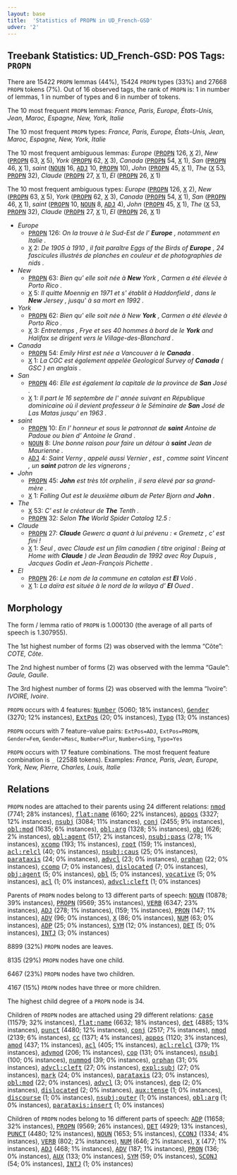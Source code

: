 ```yaml
---
layout: base
title:  'Statistics of PROPN in UD_French-GSD'
udver: '2'
---
```


## Treebank Statistics: UD_French-GSD: POS Tags: `PROPN`

There are 15422 `PROPN` lemmas (44%), 15424 `PROPN` types (33%) and 27668 `PROPN` tokens (7%).
Out of 16 observed tags, the rank of `PROPN` is: 1 in number of lemmas, 1 in number of types and 6 in number of tokens.

The 10 most frequent `PROPN` lemmas: <em>France, Paris, Europe, États-Unis, Jean, Maroc, Espagne, New, York, Italie</em>

The 10 most frequent `PROPN` types:  <em>France, Paris, Europe, États-Unis, Jean, Maroc, Espagne, New, York, Italie</em>

The 10 most frequent ambiguous lemmas: <em>Europe</em> (<tt><a href="fr_gsd-pos-PROPN.html">PROPN</a></tt> 126, <tt><a href="fr_gsd-pos-X.html">X</a></tt> 2), <em>New</em> (<tt><a href="fr_gsd-pos-PROPN.html">PROPN</a></tt> 63, <tt><a href="fr_gsd-pos-X.html">X</a></tt> 5), <em>York</em> (<tt><a href="fr_gsd-pos-PROPN.html">PROPN</a></tt> 62, <tt><a href="fr_gsd-pos-X.html">X</a></tt> 3), <em>Canada</em> (<tt><a href="fr_gsd-pos-PROPN.html">PROPN</a></tt> 54, <tt><a href="fr_gsd-pos-X.html">X</a></tt> 1), <em>San</em> (<tt><a href="fr_gsd-pos-PROPN.html">PROPN</a></tt> 46, <tt><a href="fr_gsd-pos-X.html">X</a></tt> 1), <em>saint</em> (<tt><a href="fr_gsd-pos-NOUN.html">NOUN</a></tt> 16, <tt><a href="fr_gsd-pos-ADJ.html">ADJ</a></tt> 10, <tt><a href="fr_gsd-pos-PROPN.html">PROPN</a></tt> 10), <em>John</em> (<tt><a href="fr_gsd-pos-PROPN.html">PROPN</a></tt> 45, <tt><a href="fr_gsd-pos-X.html">X</a></tt> 1), <em>The</em> (<tt><a href="fr_gsd-pos-X.html">X</a></tt> 53, <tt><a href="fr_gsd-pos-PROPN.html">PROPN</a></tt> 32), <em>Claude</em> (<tt><a href="fr_gsd-pos-PROPN.html">PROPN</a></tt> 27, <tt><a href="fr_gsd-pos-X.html">X</a></tt> 1), <em>El</em> (<tt><a href="fr_gsd-pos-PROPN.html">PROPN</a></tt> 26, <tt><a href="fr_gsd-pos-X.html">X</a></tt> 1)

The 10 most frequent ambiguous types:  <em>Europe</em> (<tt><a href="fr_gsd-pos-PROPN.html">PROPN</a></tt> 126, <tt><a href="fr_gsd-pos-X.html">X</a></tt> 2), <em>New</em> (<tt><a href="fr_gsd-pos-PROPN.html">PROPN</a></tt> 63, <tt><a href="fr_gsd-pos-X.html">X</a></tt> 5), <em>York</em> (<tt><a href="fr_gsd-pos-PROPN.html">PROPN</a></tt> 62, <tt><a href="fr_gsd-pos-X.html">X</a></tt> 3), <em>Canada</em> (<tt><a href="fr_gsd-pos-PROPN.html">PROPN</a></tt> 54, <tt><a href="fr_gsd-pos-X.html">X</a></tt> 1), <em>San</em> (<tt><a href="fr_gsd-pos-PROPN.html">PROPN</a></tt> 46, <tt><a href="fr_gsd-pos-X.html">X</a></tt> 1), <em>saint</em> (<tt><a href="fr_gsd-pos-PROPN.html">PROPN</a></tt> 10, <tt><a href="fr_gsd-pos-NOUN.html">NOUN</a></tt> 8, <tt><a href="fr_gsd-pos-ADJ.html">ADJ</a></tt> 4), <em>John</em> (<tt><a href="fr_gsd-pos-PROPN.html">PROPN</a></tt> 45, <tt><a href="fr_gsd-pos-X.html">X</a></tt> 1), <em>The</em> (<tt><a href="fr_gsd-pos-X.html">X</a></tt> 53, <tt><a href="fr_gsd-pos-PROPN.html">PROPN</a></tt> 32), <em>Claude</em> (<tt><a href="fr_gsd-pos-PROPN.html">PROPN</a></tt> 27, <tt><a href="fr_gsd-pos-X.html">X</a></tt> 1), <em>El</em> (<tt><a href="fr_gsd-pos-PROPN.html">PROPN</a></tt> 26, <tt><a href="fr_gsd-pos-X.html">X</a></tt> 1)


* <em>Europe</em>
  * <tt><a href="fr_gsd-pos-PROPN.html">PROPN</a></tt> 126: <em>On la trouve à le Sud-Est de l' <b>Europe</b> , notamment en Italie .</em>
  * <tt><a href="fr_gsd-pos-X.html">X</a></tt> 2: <em>De 1905 à 1910 , il fait paraître Eggs of the Birds of <b>Europe</b> , 24 fascicules illustrés de planches en couleur et de photographies de nids .</em>
* <em>New</em>
  * <tt><a href="fr_gsd-pos-PROPN.html">PROPN</a></tt> 63: <em>Bien qu' elle soit née à <b>New</b> York , Carmen a été élevée à Porto Rico .</em>
  * <tt><a href="fr_gsd-pos-X.html">X</a></tt> 5: <em>Il quitte Moennig en 1971 et s' établit à Haddonfield , dans le <b>New</b> Jersey , jusqu' à sa mort en 1992 .</em>
* <em>York</em>
  * <tt><a href="fr_gsd-pos-PROPN.html">PROPN</a></tt> 62: <em>Bien qu' elle soit née à New <b>York</b> , Carmen a été élevée à Porto Rico .</em>
  * <tt><a href="fr_gsd-pos-X.html">X</a></tt> 3: <em>Entretemps , Frye et ses 40 hommes à bord de le <b>York</b> and Halifax se dirigent vers le Village-des-Blanchard .</em>
* <em>Canada</em>
  * <tt><a href="fr_gsd-pos-PROPN.html">PROPN</a></tt> 54: <em>Emily Hirst est née a Vancouver à le <b>Canada</b> .</em>
  * <tt><a href="fr_gsd-pos-X.html">X</a></tt> 1: <em>La CGC est également appelée Geological Survey of <b>Canada</b> ( GSC ) en anglais .</em>
* <em>San</em>
  * <tt><a href="fr_gsd-pos-PROPN.html">PROPN</a></tt> 46: <em>Elle est également la capitale de la province de <b>San</b> José .</em>
  * <tt><a href="fr_gsd-pos-X.html">X</a></tt> 1: <em>Il part le 16 septembre de l' année suivant en République dominicaine où il devient professeur à le Séminaire de <b>San</b> José de Las Matas jusqu' en 1963 .</em>
* <em>saint</em>
  * <tt><a href="fr_gsd-pos-PROPN.html">PROPN</a></tt> 10: <em>En l' honneur et sous le patronnat de <b>saint</b> Antoine de Padoue ou bien d' Antoine le Grand .</em>
  * <tt><a href="fr_gsd-pos-NOUN.html">NOUN</a></tt> 8: <em>Une bonne raison pour faire un détour à <b>saint</b> Jean de Maurienne .</em>
  * <tt><a href="fr_gsd-pos-ADJ.html">ADJ</a></tt> 4: <em>Saint Verny , appelé aussi Vernier , est , comme saint Vincent , un <b>saint</b> patron de les vignerons ;</em>
* <em>John</em>
  * <tt><a href="fr_gsd-pos-PROPN.html">PROPN</a></tt> 45: <em><b>John</b> est très tôt orphelin , il sera élevé par sa grand-mère .</em>
  * <tt><a href="fr_gsd-pos-X.html">X</a></tt> 1: <em>Falling Out est le deuxième album de Peter Bjorn and <b>John</b> .</em>
* <em>The</em>
  * <tt><a href="fr_gsd-pos-X.html">X</a></tt> 53: <em>C' est le créateur de <b>The</b> Tenth .</em>
  * <tt><a href="fr_gsd-pos-PROPN.html">PROPN</a></tt> 32: <em>Selon <b>The</b> World Spider Catalog 12.5 :</em>
* <em>Claude</em>
  * <tt><a href="fr_gsd-pos-PROPN.html">PROPN</a></tt> 27: <em><b>Claude</b> Gewerc a quant à lui prévenu : « Gremetz , c' est fini !</em>
  * <tt><a href="fr_gsd-pos-X.html">X</a></tt> 1: <em>Seul , avec Claude est un film canadien ( titre original : Being at Home with <b>Claude</b> ) de Jean Beaudin de 1992 avec Roy Dupuis , Jacques Godin et Jean-François Pichette .</em>
* <em>El</em>
  * <tt><a href="fr_gsd-pos-PROPN.html">PROPN</a></tt> 26: <em>Le nom de la commune en catalan est <b>El</b> Voló .</em>
  * <tt><a href="fr_gsd-pos-X.html">X</a></tt> 1: <em>La daïra est située à le nord de la wilaya d' <b>El</b> Oued .</em>

## Morphology

The form / lemma ratio of `PROPN` is 1.000130 (the average of all parts of speech is 1.307955).

The 1st highest number of forms (2) was observed with the lemma “Côte”: <em>COTE, Côte</em>.

The 2nd highest number of forms (2) was observed with the lemma “Gaule”: <em>Gaule, Gaulle</em>.

The 3rd highest number of forms (2) was observed with the lemma “Ivoire”: <em>IVOIRE, Ivoire</em>.

`PROPN` occurs with 4 features: <tt><a href="fr_gsd-feat-Number.html">Number</a></tt> (5060; 18% instances), <tt><a href="fr_gsd-feat-Gender.html">Gender</a></tt> (3270; 12% instances), <tt><a href="fr_gsd-feat-ExtPos.html">ExtPos</a></tt> (20; 0% instances), <tt><a href="fr_gsd-feat-Typo.html">Typo</a></tt> (13; 0% instances)

`PROPN` occurs with 7 feature-value pairs: `ExtPos=ADJ`, `ExtPos=PROPN`, `Gender=Fem`, `Gender=Masc`, `Number=Plur`, `Number=Sing`, `Typo=Yes`

`PROPN` occurs with 17 feature combinations.
The most frequent feature combination is `_` (22588 tokens).
Examples: <em>France, Paris, Jean, Europe, York, New, Pierre, Charles, Louis, Italie</em>


## Relations

`PROPN` nodes are attached to their parents using 24 different relations: <tt><a href="fr_gsd-dep-nmod.html">nmod</a></tt> (7741; 28% instances), <tt><a href="fr_gsd-dep-flat-name.html">flat:name</a></tt> (6160; 22% instances), <tt><a href="fr_gsd-dep-appos.html">appos</a></tt> (3327; 12% instances), <tt><a href="fr_gsd-dep-nsubj.html">nsubj</a></tt> (3084; 11% instances), <tt><a href="fr_gsd-dep-conj.html">conj</a></tt> (2455; 9% instances), <tt><a href="fr_gsd-dep-obl-mod.html">obl:mod</a></tt> (1635; 6% instances), <tt><a href="fr_gsd-dep-obl-arg.html">obl:arg</a></tt> (1328; 5% instances), <tt><a href="fr_gsd-dep-obj.html">obj</a></tt> (626; 2% instances), <tt><a href="fr_gsd-dep-obl-agent.html">obl:agent</a></tt> (517; 2% instances), <tt><a href="fr_gsd-dep-nsubj-pass.html">nsubj:pass</a></tt> (278; 1% instances), <tt><a href="fr_gsd-dep-xcomp.html">xcomp</a></tt> (193; 1% instances), <tt><a href="fr_gsd-dep-root.html">root</a></tt> (159; 1% instances), <tt><a href="fr_gsd-dep-acl-relcl.html">acl:relcl</a></tt> (40; 0% instances), <tt><a href="fr_gsd-dep-nsubj-caus.html">nsubj:caus</a></tt> (25; 0% instances), <tt><a href="fr_gsd-dep-parataxis.html">parataxis</a></tt> (24; 0% instances), <tt><a href="fr_gsd-dep-advcl.html">advcl</a></tt> (23; 0% instances), <tt><a href="fr_gsd-dep-orphan.html">orphan</a></tt> (22; 0% instances), <tt><a href="fr_gsd-dep-ccomp.html">ccomp</a></tt> (7; 0% instances), <tt><a href="fr_gsd-dep-dislocated.html">dislocated</a></tt> (7; 0% instances), <tt><a href="fr_gsd-dep-obj-agent.html">obj:agent</a></tt> (5; 0% instances), <tt><a href="fr_gsd-dep-obl.html">obl</a></tt> (5; 0% instances), <tt><a href="fr_gsd-dep-vocative.html">vocative</a></tt> (5; 0% instances), <tt><a href="fr_gsd-dep-acl.html">acl</a></tt> (1; 0% instances), <tt><a href="fr_gsd-dep-advcl-cleft.html">advcl:cleft</a></tt> (1; 0% instances)

Parents of `PROPN` nodes belong to 13 different parts of speech: <tt><a href="fr_gsd-pos-NOUN.html">NOUN</a></tt> (10878; 39% instances), <tt><a href="fr_gsd-pos-PROPN.html">PROPN</a></tt> (9569; 35% instances), <tt><a href="fr_gsd-pos-VERB.html">VERB</a></tt> (6347; 23% instances), <tt><a href="fr_gsd-pos-ADJ.html">ADJ</a></tt> (278; 1% instances),  (159; 1% instances), <tt><a href="fr_gsd-pos-PRON.html">PRON</a></tt> (147; 1% instances), <tt><a href="fr_gsd-pos-ADV.html">ADV</a></tt> (96; 0% instances), <tt><a href="fr_gsd-pos-X.html">X</a></tt> (86; 0% instances), <tt><a href="fr_gsd-pos-NUM.html">NUM</a></tt> (63; 0% instances), <tt><a href="fr_gsd-pos-ADP.html">ADP</a></tt> (25; 0% instances), <tt><a href="fr_gsd-pos-SYM.html">SYM</a></tt> (12; 0% instances), <tt><a href="fr_gsd-pos-DET.html">DET</a></tt> (5; 0% instances), <tt><a href="fr_gsd-pos-INTJ.html">INTJ</a></tt> (3; 0% instances)

8899 (32%) `PROPN` nodes are leaves.

8135 (29%) `PROPN` nodes have one child.

6467 (23%) `PROPN` nodes have two children.

4167 (15%) `PROPN` nodes have three or more children.

The highest child degree of a `PROPN` node is 34.

Children of `PROPN` nodes are attached using 29 different relations: <tt><a href="fr_gsd-dep-case.html">case</a></tt> (11579; 32% instances), <tt><a href="fr_gsd-dep-flat-name.html">flat:name</a></tt> (6632; 18% instances), <tt><a href="fr_gsd-dep-det.html">det</a></tt> (4885; 13% instances), <tt><a href="fr_gsd-dep-punct.html">punct</a></tt> (4480; 12% instances), <tt><a href="fr_gsd-dep-conj.html">conj</a></tt> (2517; 7% instances), <tt><a href="fr_gsd-dep-nmod.html">nmod</a></tt> (2139; 6% instances), <tt><a href="fr_gsd-dep-cc.html">cc</a></tt> (1371; 4% instances), <tt><a href="fr_gsd-dep-appos.html">appos</a></tt> (1120; 3% instances), <tt><a href="fr_gsd-dep-amod.html">amod</a></tt> (437; 1% instances), <tt><a href="fr_gsd-dep-acl.html">acl</a></tt> (405; 1% instances), <tt><a href="fr_gsd-dep-acl-relcl.html">acl:relcl</a></tt> (379; 1% instances), <tt><a href="fr_gsd-dep-advmod.html">advmod</a></tt> (206; 1% instances), <tt><a href="fr_gsd-dep-cop.html">cop</a></tt> (131; 0% instances), <tt><a href="fr_gsd-dep-nsubj.html">nsubj</a></tt> (100; 0% instances), <tt><a href="fr_gsd-dep-nummod.html">nummod</a></tt> (39; 0% instances), <tt><a href="fr_gsd-dep-orphan.html">orphan</a></tt> (31; 0% instances), <tt><a href="fr_gsd-dep-advcl-cleft.html">advcl:cleft</a></tt> (27; 0% instances), <tt><a href="fr_gsd-dep-expl-subj.html">expl:subj</a></tt> (27; 0% instances), <tt><a href="fr_gsd-dep-mark.html">mark</a></tt> (24; 0% instances), <tt><a href="fr_gsd-dep-parataxis.html">parataxis</a></tt> (23; 0% instances), <tt><a href="fr_gsd-dep-obl-mod.html">obl:mod</a></tt> (22; 0% instances), <tt><a href="fr_gsd-dep-advcl.html">advcl</a></tt> (3; 0% instances), <tt><a href="fr_gsd-dep-dep.html">dep</a></tt> (2; 0% instances), <tt><a href="fr_gsd-dep-dislocated.html">dislocated</a></tt> (2; 0% instances), <tt><a href="fr_gsd-dep-aux-tense.html">aux:tense</a></tt> (1; 0% instances), <tt><a href="fr_gsd-dep-discourse.html">discourse</a></tt> (1; 0% instances), <tt><a href="fr_gsd-dep-nsubj-outer.html">nsubj:outer</a></tt> (1; 0% instances), <tt><a href="fr_gsd-dep-obl-arg.html">obl:arg</a></tt> (1; 0% instances), <tt><a href="fr_gsd-dep-parataxis-insert.html">parataxis:insert</a></tt> (1; 0% instances)

Children of `PROPN` nodes belong to 16 different parts of speech: <tt><a href="fr_gsd-pos-ADP.html">ADP</a></tt> (11658; 32% instances), <tt><a href="fr_gsd-pos-PROPN.html">PROPN</a></tt> (9569; 26% instances), <tt><a href="fr_gsd-pos-DET.html">DET</a></tt> (4929; 13% instances), <tt><a href="fr_gsd-pos-PUNCT.html">PUNCT</a></tt> (4480; 12% instances), <tt><a href="fr_gsd-pos-NOUN.html">NOUN</a></tt> (1653; 5% instances), <tt><a href="fr_gsd-pos-CCONJ.html">CCONJ</a></tt> (1334; 4% instances), <tt><a href="fr_gsd-pos-VERB.html">VERB</a></tt> (802; 2% instances), <tt><a href="fr_gsd-pos-NUM.html">NUM</a></tt> (646; 2% instances), <tt><a href="fr_gsd-pos-X.html">X</a></tt> (477; 1% instances), <tt><a href="fr_gsd-pos-ADJ.html">ADJ</a></tt> (468; 1% instances), <tt><a href="fr_gsd-pos-ADV.html">ADV</a></tt> (187; 1% instances), <tt><a href="fr_gsd-pos-PRON.html">PRON</a></tt> (136; 0% instances), <tt><a href="fr_gsd-pos-AUX.html">AUX</a></tt> (133; 0% instances), <tt><a href="fr_gsd-pos-SYM.html">SYM</a></tt> (59; 0% instances), <tt><a href="fr_gsd-pos-SCONJ.html">SCONJ</a></tt> (54; 0% instances), <tt><a href="fr_gsd-pos-INTJ.html">INTJ</a></tt> (1; 0% instances)

